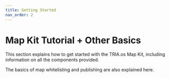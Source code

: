 ```yaml
---
title: Getting Started
nav_order: 2
---
```


# Map Kit Tutorial + Other Basics

This section explains how to get started with the TRIA.os Map Kit, including information on all the components provided.

The basics of map whitelisting and publishing are also explained here.